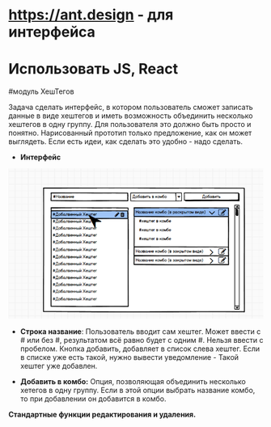 # https://ant.design - для интерфейса

# Использовать JS, React

#модуль ХешТегов

Задача сделать интерфейс, в котором пользователь сможет записать данные в виде хештегов и иметь возможность объединить несколько хештегов в одну группу.
Для пользователя это должно быть просто и понятно. Нарисованный прототип только предложение, как он может выглядеть. Если есть идеи, как сделать это удобно - надо сделать.

- **Интерфейс**

![Image of TestHash](image1.png)

- **Строка название**: Пользователь вводит сам хештег. Может ввести с # или без #, результатом всё равно будет с одним #. Нельзя ввести с пробелом. Кнопка добавить, добавляет в список слева хештег. Если в списке уже есть такой, нужно вывести уведомление - Такой хештег уже добавлен.

- **Добавить в комбо:** Опция, позволяющая объединить несколько хетегов в одну группу.
  Если в этой опции выбрать название комбо, то при добавлении он добавится в комбо.

**Стандартные функции редактирования и удаления.**
